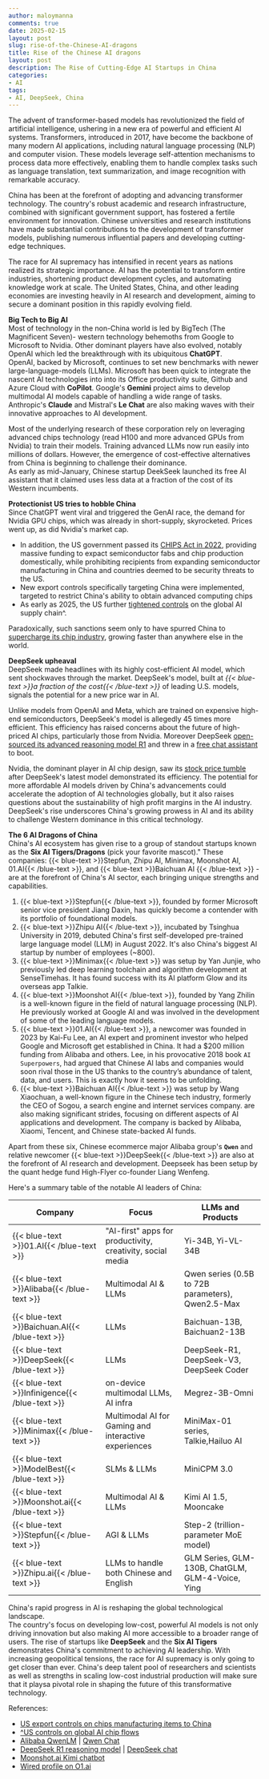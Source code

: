 ```yaml
---
author: maloymanna
comments: true
date: 2025-02-15
layout: post
slug: rise-of-the-Chinese-AI-dragons
title: Rise of the Chinese AI dragons
layout: post
description: The Rise of Cutting-Edge AI Startups in China
categories:
- AI
tags:
- AI, DeepSeek, China
---
```


The advent of transformer-based models has revolutionized the field of artificial intelligence, ushering in a new era of powerful and efficient AI systems. Transformers, introduced in 2017, have become the backbone of many modern AI applications, including natural language processing (NLP) and computer vision. These models leverage self-attention mechanisms to process data more effectively, enabling them to handle complex tasks such as language translation, text summarization, and image recognition with remarkable accuracy.  

China has been at the forefront of adopting and advancing transformer technology. The country's robust academic and research infrastructure, combined with significant government support, has fostered a fertile environment for innovation. Chinese universities and research institutions have made substantial contributions to the development of transformer models, publishing numerous influential papers and developing cutting-edge techniques.

The race for AI supremacy has intensified in recent years as nations realized its strategic importance. AI has the potential to transform entire industries, shortening product development cycles, and automating knowledge work at scale. The United States, China, and other leading economies are investing heavily in AI research and development, aiming to secure a dominant position in this rapidly evolving field.  


**Big Tech to Big AI**  
Most of technology in the non-China world is led by BigTech (The Magnificent Seven)- western technology behemoths from Google to Microsoft to Nvidia. Other dominant players have also evolved, notably OpenAI which led the breakthrough with its ubiquitous **ChatGPT**.  
OpenAI, backed by Microsoft, continues to set new benchmarks with newer large-language-models (LLMs). 
Microsoft has been quick to integrate the nascent AI technologies into into its Office productivity suite, Github and Azure Cloud with **CoPilot**. Google's **Gemini** project aims to develop multimodal AI models capable of handling a wide range of tasks. Anthropic's **Claude** and Mistral's **Le Chat** are also making waves with their innovative approaches to AI development.  

Most of the underlying research of these corporation rely on leveraging advanced chips technology (read H100 and more advanced GPUs from Nvidia) to train their models. Training advanced LLMs now run easily into millions of dollars. However, the emergence of cost-effective alternatives from China is beginning to challenge their dominance.  
As early as mid-January, Chinese startup DeekSeek launched its free AI assistant that it claimed uses less data at a fraction of the cost of its Western incumbents.

**Protectionist US tries to hobble China**  
Since ChatGPT went viral and triggered the GenAI race, the demand for Nvidia GPU chips, which was already in short-supply, skyrocketed. Prices went up, as did Nvidia's market cap. 

- In addition, the US government passed its [CHIPS Act in 2022](https://en.wikipedia.org/wiki/CHIPS_and_Science_Act), providing massive funding to expact semiconductor fabs and chip production domestically, while prohibiting recipients from expanding semiconductor manufacturing in China and countries deemed to be security threats to the US.
- New export controls specifically targeting China were implemented, targeted to restrict China's ability to obtain advanced computing chips
- As early as 2025, the US further [tightened controls](https://www.reuters.com/technology/artificial-intelligence/us-tightens-its-grip-ai-chip-flows-across-globe-2025-01-13) on the global AI supply chain^.  

Paradoxically, such sanctions seem only to have spurred China to [supercharge its chip industry](https://time.com/6189341/us-sanctions-china-chips-semiconductors/), growing faster than anywhere else in the world.

**DeepSeek upheaval**  
DeepSeek made headlines with its highly cost-efficient AI model, which sent shockwaves through the market. DeepSeek's model, built at _{{< blue-text >}}a fraction of the cost{{< /blue-text >}}_ of leading U.S. models, signals the potential for a new price war in AI.  

Unlike models from OpenAI and Meta, which are trained on expensive high-end semiconductors, DeepSeek's model is allegedly 45 times more efficient. This efficiency has raised concerns about the future of high-priced AI chips, particularly those from Nvidia. Moreover DeepSeek [open-sourced its advanced reasoning model R1](https://github.com/deepseek-ai/DeepSeek-R1) and threw in a [free chat assistant](https://chat.deepseek.com/) to boot.  

Nvidia, the dominant player in AI chip design, saw its [stock price tumble](https://www.reuters.com/technology/chinas-deepseek-sets-off-ai-market-rout-2025-01-27/) after DeepSeek's latest model demonstrated its efficiency. The potential for more affordable AI models driven by China's advancements could accelerate the adoption of AI technologies globally, but it also raises questions about the sustainability of high profit margins in the AI industry. DeepSeek's rise underscores China's growing prowess in AI and its ability to challenge Western dominance in this critical technology.  

**The 6 AI Dragons of China**  
China's AI ecosystem has given rise to a group of standout startups known as the **Six AI Tigers/Dragons** (pick your favorite mascot)." These companies: {{< blue-text >}}Stepfun, Zhipu AI, Minimax, Moonshot AI, 01.AI{{< /blue-text >}}, and {{< blue-text >}}Baichuan AI {{< /blue-text >}} - are at the forefront of China's AI sector, each bringing unique strengths and capabilities.  

1. {{< blue-text >}}Stepfun{{< /blue-text >}}, founded by former Microsoft senior vice president Jiang Daxin, has quickly become a contender with its portfolio of foundational models.  
2. {{< blue-text >}}Zhipu AI{{< /blue-text >}}, incubated by Tsinghua University in 2019, debuted China's first self-developed pre-trained large language model (LLM) in August 2022. It's also China's biggest AI startup by number of employees (~800). 
3. {{< blue-text >}}Minimax{{< /blue-text >}} was setup by Yan Junjie, who previously led deep learning toolchain and algorithm development at SenseTimehas. It has found success with its AI platform Glow and its overseas app Talkie. 
4. {{< blue-text >}}Moonshot AI{{< /blue-text >}}, founded by Yang Zhilin is a well-known figure in the field of natural language processing (NLP). He previously worked at Google AI and was involved in the development of some of the leading language models. 
5. {{< blue-text >}}01.AI{{< /blue-text >}}, a newcomer was founded in 2023 by Kai-Fu Lee, an AI expert and prominent investor who helped Google and Microsoft get established in China. It had a $200 million funding from Alibaba and others. Lee, in his provocative 2018 book `AI Superpowers`, had argued that Chinese AI labs and companies would soon rival those in the US thanks to the country’s abundance of talent, data, and users. This is exactly how it seems to be unfolding.  
6. {{< blue-text >}}Baichuan AI{{< /blue-text >}} was setup by Wang Xiaochuan, a well-known figure in the Chinese tech industry, formerly the CEO of Sogou, a search engine and internet services company. are also making significant strides, focusing on different aspects of AI applications and development. The company is backed by Alibaba, Xiaomi, Tencent, and Chinese state-backed AI funds.

Apart from these six, Chinese ecommerce major Alibaba group's **`Qwen`** and relative newcomer {{< blue-text >}}DeepSeek{{< /blue-text >}} are also at the forefront of AI research and development. Deepseek has been setup by the quant hedge fund High-Flyer co-founder Liang Wenfeng.  

Here's a summary table of the notable AI leaders of China:  

| **Company** | **Focus** | **LLMs and Products** |
| ------- | ----- | ----------------- |
| {{< blue-text >}}01.AI{{< /blue-text >}}   | "AI-first" apps for productivity, creativity, social media  | Yi-34B, Yi-VL-34B |
| {{< blue-text >}}Alibaba{{< /blue-text >}} | Multimodal AI & LLMs | Qwen series (0.5B to 72B parameters), Qwen2.5-Max |
| {{< blue-text >}}Baichuan.AI{{< /blue-text >}} | LLMs | Baichuan-13B, Baichuan2-13B | 
| {{< blue-text >}}DeepSeek{{< /blue-text >}} | LLMs | DeepSeek-R1, DeepSeek-V3, DeepSeek Coder |	
| {{< blue-text >}}Infinigence{{< /blue-text >}} | on-device multimodal LLMs, AI infra | Megrez-3B-Omni |
| {{< blue-text >}}Minimax{{< /blue-text >}} | Multimodal AI for Gaming and interactive experiences | MiniMax-01 series, Talkie,Hailuo AI|	
| {{< blue-text >}}ModelBest{{< /blue-text >}} | SLMs & LLMs | MiniCPM 3.0 |
| {{< blue-text >}}Moonshot.ai{{< /blue-text >}} | Multimodal AI & LLMs | Kimi AI 1.5, Mooncake|
| {{< blue-text >}}Stepfun{{< /blue-text >}} | AGI & LLMs | Step-2 (trillion-parameter MoE model)|
| {{< blue-text >}}Zhipu.ai{{< /blue-text >}} | LLMs to handle both Chinese and English | GLM Series, GLM-130B, ChatGLM, GLM-4-Voice, Ying |  


China's rapid progress in AI is reshaping the global technological landscape.  
The country's focus on developing low-cost, powerful AI models is not only driving innovation but also making AI more accessible to a broader range of users. The rise of startups like **DeepSeek** and the **Six AI Tigers** demonstrates China's commitment to achieving AI leadership. With increasing geopolitical tensions, the race for AI supremacy is only going to get closer than ever. China's deep talent pool of researchers and scientists as well as strengths in scaling low-cost industrial production will make sure that it playsa pivotal role in shaping the future of this transformative technology.

References:
- [US export controls on chips manufacturing items to China](https://www.bis.doc.gov/index.php/documents/about-bis/newsroom/press-releases/3158-2022-10-07-bis-press-release-advanced-computing-and-semiconductor-manufacturing-controls-final/file)
- [^US controls on global AI chip flows](https://www.reuters.com/technology/artificial-intelligence/us-tightens-its-grip-ai-chip-flows-across-globe-2025-01-13)
- [Alibaba QwenLM](https://www.alibabacloud.com/en/solutions/generative-ai/qwen) |  [Qwen Chat](https://chat.qwenlm.ai/)  
-  [DeepSeek R1 reasoning model](https://github.com/deepseek-ai/DeepSeek-R1) | [DeepSeek chat](https://chat.deepseek.com/)
- [Moonshot.ai Kimi chatbot](https://kimi.moonshot.cn/)
- [Wired profile on O1.ai ](https://www.wired.com/story/chinese-startup-01-ai-is-winning-the-open-source-ai-race/)
